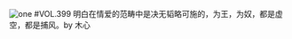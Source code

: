 ![one](http://image.wufazhuce.com/FibzU3H3Wox4dzjEAQCKPUlvP3Te)
#VOL.399
明白在情爱的范畴中是决无韬略可施的，为王，为奴，都是虚空，都是捕风。by 木心